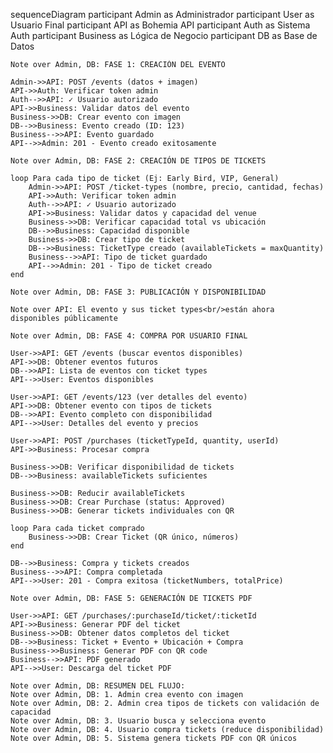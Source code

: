 sequenceDiagram
    participant Admin as Administrador
    participant User as Usuario Final
    participant API as Bohemia API
    participant Auth as Sistema Auth
    participant Business as Lógica de Negocio
    participant DB as Base de Datos

    Note over Admin, DB: FASE 1: CREACIÓN DEL EVENTO
    
    Admin->>API: POST /events (datos + imagen)
    API->>Auth: Verificar token admin
    Auth-->>API: ✓ Usuario autorizado
    API->>Business: Validar datos del evento
    Business->>DB: Crear evento con imagen
    DB-->>Business: Evento creado (ID: 123)
    Business-->>API: Evento guardado
    API-->>Admin: 201 - Evento creado exitosamente

    Note over Admin, DB: FASE 2: CREACIÓN DE TIPOS DE TICKETS
    
    loop Para cada tipo de ticket (Ej: Early Bird, VIP, General)
        Admin->>API: POST /ticket-types (nombre, precio, cantidad, fechas)
        API->>Auth: Verificar token admin
        Auth-->>API: ✓ Usuario autorizado
        API->>Business: Validar datos y capacidad del venue
        Business->>DB: Verificar capacidad total vs ubicación
        DB-->>Business: Capacidad disponible
        Business->>DB: Crear tipo de ticket
        DB-->>Business: TicketType creado (availableTickets = maxQuantity)
        Business-->>API: Tipo de ticket guardado
        API-->>Admin: 201 - Tipo de ticket creado
    end

    Note over Admin, DB: FASE 3: PUBLICACIÓN Y DISPONIBILIDAD
    
    Note over API: El evento y sus ticket types<br/>están ahora disponibles públicamente

    Note over Admin, DB: FASE 4: COMPRA POR USUARIO FINAL
    
    User->>API: GET /events (buscar eventos disponibles)
    API->>DB: Obtener eventos futuros
    DB-->>API: Lista de eventos con ticket types
    API-->>User: Eventos disponibles

    User->>API: GET /events/123 (ver detalles del evento)
    API->>DB: Obtener evento con tipos de tickets
    DB-->>API: Evento completo con disponibilidad
    API-->>User: Detalles del evento y precios

    User->>API: POST /purchases (ticketTypeId, quantity, userId)
    API->>Business: Procesar compra
    
    Business->>DB: Verificar disponibilidad de tickets
    DB-->>Business: availableTickets suficientes
    
    Business->>DB: Reducir availableTickets
    Business->>DB: Crear Purchase (status: Approved)
    Business->>DB: Generar tickets individuales con QR
    
    loop Para cada ticket comprado
        Business->>DB: Crear Ticket (QR único, números)
    end
    
    DB-->>Business: Compra y tickets creados
    Business-->>API: Compra completada
    API-->>User: 201 - Compra exitosa (ticketNumbers, totalPrice)

    Note over Admin, DB: FASE 5: GENERACIÓN DE TICKETS PDF
    
    User->>API: GET /purchases/:purchaseId/ticket/:ticketId
    API->>Business: Generar PDF del ticket
    Business->>DB: Obtener datos completos del ticket
    DB-->>Business: Ticket + Evento + Ubicación + Compra
    Business->>Business: Generar PDF con QR code
    Business-->>API: PDF generado
    API-->>User: Descarga del ticket PDF

    Note over Admin, DB: RESUMEN DEL FLUJO:
    Note over Admin, DB: 1. Admin crea evento con imagen
    Note over Admin, DB: 2. Admin crea tipos de tickets con validación de capacidad
    Note over Admin, DB: 3. Usuario busca y selecciona evento
    Note over Admin, DB: 4. Usuario compra tickets (reduce disponibilidad)
    Note over Admin, DB: 5. Sistema genera tickets PDF con QR únicos
